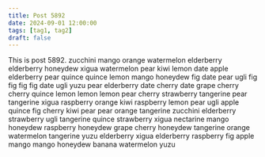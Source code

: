 ```yaml
---
title: Post 5892
date: 2024-09-01 12:00:00
tags: [tag1, tag2]
draft: false
---
```

This is post 5892.
zucchini
mango
orange
watermelon
elderberry
elderberry
honeydew
xigua
watermelon
pear
kiwi
lemon
date
apple
elderberry
pear
quince
quince
lemon
mango
honeydew
fig
date
pear
ugli
fig
fig
fig
fig
date
ugli
yuzu
pear
elderberry
date
cherry
date
grape
cherry
cherry
quince
lemon
lemon
lemon
pear
cherry
strawberry
tangerine
pear
tangerine
xigua
raspberry
orange
kiwi
raspberry
lemon
pear
ugli
apple
quince
fig
cherry
kiwi
pear
pear
orange
tangerine
zucchini
elderberry
strawberry
ugli
tangerine
quince
strawberry
xigua
nectarine
mango
honeydew
raspberry
honeydew
grape
cherry
honeydew
tangerine
orange
watermelon
tangerine
yuzu
elderberry
xigua
elderberry
raspberry
fig
apple
mango
mango
honeydew
banana
watermelon
yuzu

